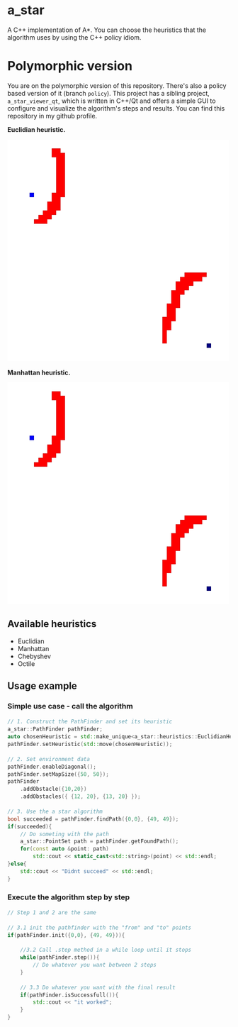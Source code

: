 # a_star
A C++ implementation of A\*.
You can choose the heuristics that the algorithm uses by using the C++ policy idiom.

# Polymorphic version
You are on the polymorphic version of this repository. There's also a policy based version of it (branch `policy`).
This project has a sibling project, `a_star_viewer_qt`, which is written in C++/Qt and offers a simple GUI to configure and visualize the algorithm's steps and results. You can find this repository in my github profile.

**Euclidian heuristic.**

![euclidian example](examples/euclidian.gif)

**Manhattan heuristic.**

![manhattan example](examples/manhattan.gif)

## Available heuristics
- Euclidian
- Manhattan
- Chebyshev
- Octile

## Usage example

### Simple use case - call the algorithm 
```CPP
// 1. Construct the PathFinder and set its heuristic
a_star::PathFinder pathFinder;
auto chosenHeuristic = std::make_unique<a_star::heuristics::EuclidianHeuristic>();
pathFinder.setHeuristic(std::move(chosenHeuristic));

// 2. Set environment data
pathFinder.enableDiagonal();
pathFinder.setMapSize({50, 50});
pathFinder
    .addObstacle({10,20})
    .addObstacles({ {12, 20}, {13, 20} });

// 3. Use the a star algorithm
bool succeeded = pathFinder.findPath({0,0}, {49, 49});
if(succeeded){
    // Do someting with the path
    a_star::PointSet path = pathFinder.getFoundPath();
    for(const auto &point: path) 
        std::cout << static_cast<std::string>(point) << std::endl;
}else{
    std::cout << "Didnt succeed" << std::endl;
}
```

### Execute the algorithm step by step

```CPP
// Step 1 and 2 are the same

// 3.1 init the pathfinder with the "from" and "to" points
if(pathFinder.init({0,0}, {49, 49})){

    //3.2 Call .step method in a while loop until it stops
    while(pathFinder.step()){
        // Do whatever you want between 2 steps
    }

    // 3.3 Do whatever you want with the final result
    if(pathFinder.isSuccessfull()){
        std::cout << "it worked";
    }
}
```
